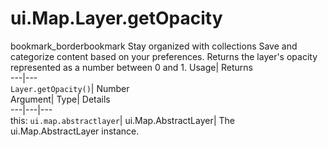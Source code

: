  
#  ui.Map.Layer.getOpacity 
bookmark_borderbookmark Stay organized with collections  Save and categorize content based on your preferences. 
Returns the layer's opacity represented as a number between 0 and 1. 
Usage| Returns  
---|---  
`Layer.getOpacity()`| Number  
Argument| Type| Details  
---|---|---  
this: `ui.map.abstractlayer`| ui.Map.AbstractLayer| The ui.Map.AbstractLayer instance.  
